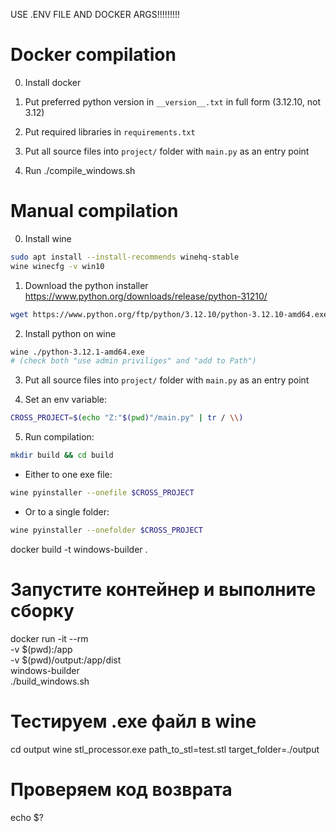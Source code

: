 USE .ENV FILE AND DOCKER ARGS!!!!!!!!!

# Docker compilation

0) Install docker

1) Put preferred python version in `__version__.txt` in full form (3.12.10, not 3.12)

2) Put required libraries in `requirements.txt`

3) Put all source files into `project/` folder with `main.py` as an entry point

4) Run ./compile_windows.sh

# Manual compilation

0) Install wine

```bash
sudo apt install --install-recommends winehq-stable
wine winecfg -v win10
```

1) Download the python installer https://www.python.org/downloads/release/python-31210/

```bash
wget https://www.python.org/ftp/python/3.12.10/python-3.12.10-amd64.exe
```

2) Install python on wine

```bash
wine ./python-3.12.1-amd64.exe
# (check both "use admin priviliges" and "add to Path")
```

3) Put all source files into `project/` folder with `main.py` as an entry point

4) Set an env variable:

```bash
CROSS_PROJECT=$(echo "Z:"$(pwd)"/main.py" | tr / \\)
```

5) Run compilation:

```bash
mkdir build && cd build
```

- Either to one exe file:
```bash
wine pyinstaller --onefile $CROSS_PROJECT
```

- Or to a single folder:
```bash
wine pyinstaller --onefolder $CROSS_PROJECT
```


docker build -t windows-builder .

# Запустите контейнер и выполните сборку
docker run -it --rm \
  -v $(pwd):/app \
  -v $(pwd)/output:/app/dist \
  windows-builder \
  ./build_windows.sh



# Тестируем .exe файл в wine
cd output
wine stl_processor.exe path_to_stl=test.stl target_folder=./output

# Проверяем код возврата
echo $?
